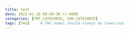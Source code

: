 ```yaml
---
title: test
date: 2022-01-10 00:49:30 +/-0800
categories: [TOP_CATEGORIE, SUB_CATEGORIE]
tags: [TAG]     # TAG names should always be lowercase
---
```

